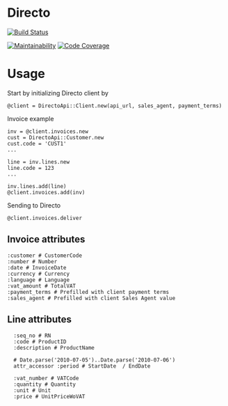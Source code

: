 # Directo

[![Build Status](https://travis-ci.org/internetee/directo.svg?branch=master)](https://travis-ci.org/internetee/directo)

[![Maintainability](https://qlty.sh/gh/internetee/projects/directo/maintainability.svg)](https://qlty.sh/gh/internetee/projects/directo)
[![Code Coverage](https://qlty.sh/gh/internetee/projects/directo/coverage.svg)](https://qlty.sh/gh/internetee/projects/directo)


# Usage
Start by initializing Directo client by
```
@client = DirectoApi::Client.new(api_url, sales_agent, payment_terms)
```

Invoice example
```
inv = @client.invoices.new
cust = DirectoApi::Customer.new
cust.code = 'CUST1'
...

line = inv.lines.new
line.code = 123
...

inv.lines.add(line)
@client.invoices.add(inv)
```

Sending to Directo
```
@client.invoices.deliver
```

## Invoice attributes
    :customer # CustomerCode
    :number # Number
    :date # InvoiceDate
    :currency # Currency
    :language # Language
    :vat_amount # TotalVAT
    :payment_terms # Prefilled with client payment terms
    :sales_agent # Prefilled with client Sales Agent value

## Line attributes
      :seq_no # RN
      :code # ProductID
      :description # ProductName

      # Date.parse('2010-07-05')..Date.parse('2010-07-06')
      attr_accessor :period # StartDate  / EndDate

      :vat_number # VATCode
      :quantity # Quantity
      :unit # Unit
      :price # UnitPriceWoVAT
